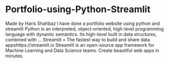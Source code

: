 # Portfolio-using-Python-Streamlit
Made by Haris Shahbaz
I have done a portfolio website using python and streamlit
Python is an interpreted, object-oriented, high-level programming language with dynamic semantics. Its high-level built in data structures, combined with ...
Streamlit • The fastest way to build and share data appshttps://streamlit.io
Streamlit is an open-source app framework for Machine Learning and Data Science teams. Create beautiful web apps in minutes.
